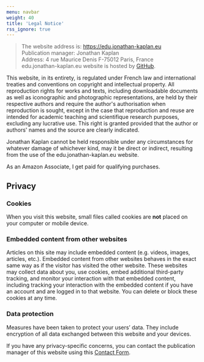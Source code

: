 ```yaml
---
menu: navbar
weight: 40
title: 'Legal Notice'
rss_ignore: true
---
```

>The website address is: https://edu.jonathan-kaplan.eu  
>Publication manager: Jonathan Kaplan  
>Address: 4 rue Maurice Denis F-75012 Paris, France  
>edu.jonathan-kaplan.eu website is hosted by [GitHub](https://github.com/).

This website, in its entirety, is regulated under French law and international treaties and conventions on copyright and intellectual property. All reproduction rights for works and texts, including downloadable documents as well as iconographic and photographic representations, are held by their respective authors and require the author's authorisation when reproduction is sought, except in the case that reproduction and reuse are intended for academic teaching and scientifique research purposes, excluding any lucrative use. This right is granted provided that the author or authors' names and the source are clearly indicated.

Jonathan Kaplan cannot be held responsible under any circumstances for whatever damage of whichever kind, may it be direct or indirect, resulting from the use of the edu.jonathan-kaplan.eu website.

As an Amazon Associate, I get paid for qualifying purchases.

## Privacy
### Cookies
When you visit this website, small files called cookies are **not** placed on your computer or mobile device.

### Embedded content from other websites
Articles on this site may include embedded content (e.g. videos, images, articles, etc.). Embedded content from other websites behaves in the exact same way as if the visitor has visited the other website. These websites may collect data about you, use cookies, embed additional third-party tracking, and monitor your interaction with that embedded content, including tracking your interaction with the embedded content if you have an account and are logged in to that website. You can delete or block these cookies at any time.

### Data protection
Measures have been taken to protect your users’ data. They include encryption of all data exchanged between this website and your devices.

If you have any privacy-specific concerns, you can contact the publication manager of this website using this [Contact Form](https://jonathan-kaplan.eu/contact/).
